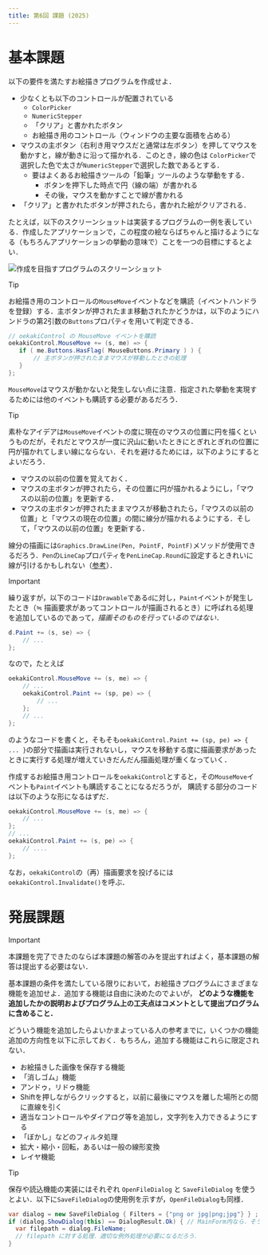 ```yaml
---
title: 第6回 課題 (2025)
---
```


# 基本課題

以下の要件を満たすお絵描きプログラムを作成せよ．

- 少なくとも以下のコントロールが配置されている
  - ``ColorPicker``
  - ``NumericStepper``
  - 「クリア」と書かれたボタン
  - お絵描き用のコントロール（ウィンドウの主要な面積を占める）
- マウスの主ボタン（右利き用マウスだと通常は左ボタン）を押してマウスを動かすと，線が動きに沿って描かれる．このとき，線の色は
  ``ColorPicker``で選択した色で太さが``NumericStepper``で選択した数であるとする．
  - 要はよくあるお絵描きツールの「鉛筆」ツールのような挙動をする．
    - ボタンを押下した時点で円（線の端）が書かれる
    - その後，マウスを動かすことで線が書かれる
- 「クリア」と書かれたボタンが押されたら，書かれた絵がクリアされる．

たとえば，以下のスクリーンショットは実装するプログラムの一例を表している．作成したアプリケーションで，この程度の絵ならばちゃんと描けるようになる（もちろんアプリケーションの挙動の意味で）ことを一つの目標にするとよい．

![作成を目指すプログラムのスクリーンショット](./images/eto/oekaki.png)

> [!TIP]
>
> お絵描き用のコントロールの``MouseMove``イベントなどを購読（イベントハンドラを登録）する．主ボタンが押されたまま移動されたかどうかは，以下のようにハンドラの第2引数の``Buttons``プロパティを用いて判定できる．
>
> ```cs
> // oekakiControl の MouseMove イベントを購読
> oekakiControl.MouseMove += (s, me) => {
>    if ( me.Buttons.HasFlag( MouseButtons.Primary ) ) {
>        // 主ボタンが押されたままマウスが移動したときの処理
>    }
> };
> ```
>
> `MouseMove`はマウスが動かないと発生しない点に注意．指定された挙動を実現するためには他のイベントも購読する必要があるだろう．

> [!TIP]
> 素朴なアイデアは``MouseMove``イベントの度に現在のマウスの位置に円を描くというものだが，それだとマウスが一度に沢山に動いたときにとぎれとぎれの位置に円が描かれてしまい線にならない．それを避けるためには，以下のようにするとよいだろう．
>
> - マウスの以前の位置を覚えておく．
> - マウスの主ボタンが押されたら，その位置に円が描かれるようにし，「マウスの以前の位置」を更新する．
> - マウスの主ボタンが押されたままマウスが移動されたら，「マウスの以前の位置」と「マウスの現在の位置」の間に線分が描かれるようにする．そして，「マウスの以前の位置」を更新する．
>  
> 線分の描画には``Graphics.DrawLine(Pen, PointF, PointF)``メソッドが使用できるだろう．``Pen``の``LineCap``プロパティを``PenLineCap.Round``に設定するときれいに線が引けるかもしれない（[参考](http://pages.picoe.ca/docs/api/html/P_Eto_Drawing_Pen_LineCap.htm>)）．

> [!IMPORTANT]
> 繰り返すが，以下のコードは`Drawable`である`d`に対し，`Paint`イベントが発生したとき（≒ 描画要求があってコントロールが描画されるとき）に呼ばれる処理を追加しているのであって，*描画そのものを行っているのではない*．
>
> ```cs
> d.Paint += (s, se) => {
>     // ...
> };
> ```
>
> なので，たとえば
>
> ```cs
> oekakiControl.MouseMove += (s, me) => {
>     // ... 
>     oekakiControl.Paint += (sp, pe) => {
>         // ...
>     };
>     // ...
> };
> ```
>
> のようなコードを書くと，そもそも`oekakiControl.Paint += (sp, pe) => { ... }`の部分で描画は実行されないし，マウスを移動する度に描画要求があったときに実行する処理が増えていきだんだん描画処理が重くなっていく．
>
> 作成するお絵描き用コントロールを`oekakiControl`とすると，その`MouseMove`イベントも`Paint`イベントも購読することになるだろうが，
> 購読する部分のコードは以下のような形になるはずだ．
>
> ```cs
> oekakiControl.MouseMove += (s, me) => {
>     // ...
> };
> // ...
> oekakiControl.Paint += (s, pe) => {
>     // ....
> };
> ```
>
> なお，`oekakiControl`の（再）描画要求を投げるには`oekakiControl.Invalidate()`を呼ぶ．

# 発展課題

> [!IMPORTANT]
> 本課題を完了できたのならば本課題の解答のみを提出すればよく，基本課題の解答は提出する必要はない．

基本課題の条件を満たしている限りにおいて，お絵描きプログラムにさまざまな機能を追加せよ．追加する機能は自由に決めたのでよいが， **どのような機能を追加したかの説明およびプログラム上の工夫点はコメントとして提出プログラムに含めること．**

どういう機能を追加したらよいかまよっている人の参考までに，いくつかの機能追加の方向性を以下に示しておく．もちろん，追加する機能はこれらに限定されない．

- お絵描きした画像を保存する機能
- 「消しゴム」機能
- アンドゥ，リドゥ機能
- Shiftを押しながらクリックすると，以前に最後にマウスを離した場所との間に直線を引く
- 適当なコントロールやダイアログ等を追加し，文字列を入力できるようにする
- 「ぼかし」などのフィルタ処理
- 拡大・縮小・回転，あるいは一般の線形変換
- レイヤ機能

> [!TIP]
> 保存や読込機能の実装にはそれぞれ `OpenFileDialog` と `SaveFileDialog` を使うとよい．以下に`SaveFileDialog`の使用例を示すが，`OpenFileDialog`も同様．
>
> ```cs
> var dialog = new SaveFileDialog { Filters = {"png or jpg|png;jpg"} } ; 
> if (dialog.ShowDialog(this) == DialogResult.Ok) { // MainForm内なら．そうでなければthisの代わりに
>   var filepath = dialog.FileName; 
>   // filepath に対する処理．適切な例外処理が必要になるだろう．
> }
> ```
